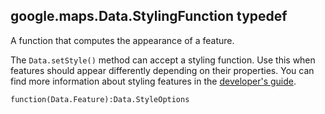 <h2 id="Data.StylingFunction">
google.maps.Data.StylingFunction
typedef
</h2><p>A function that computes the appearance of a feature.
</p><p>
The <code>Data.setStyle()</code> method can accept a styling function. Use
this when features should appear differently depending on their properties.
You can find more information about styling features in the <a href="/maps/documentation/javascript/datalayer#style_geojson_data">developer's
guide</a>.</p><p><code>function(Data.Feature):Data.StyleOptions</code></p><p></p>